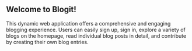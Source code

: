 ## Welcome to Blogit!
This dynamic web application offers a comprehensive and engaging blogging experience. Users can easily sign up, sign in, explore a variety of blogs on the homepage, read individual blog posts in detail, and contribute by creating their own blog entries.

